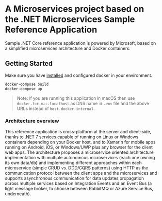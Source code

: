 # A Microservices project based on the .NET Microservices Sample Reference Application

Sample .NET Core reference application is powered by Microsoft, based on a simplified microservices architecture and Docker containers.

## Getting Started

Make sure you have [installed](https://docs.docker.com/docker-for-windows/install/) and configured docker in your environment.

```powershell
docker-compose build
docker-compose up
```

>Note: If you are running this application in macOS then use `docker.for.mac.localhost` as DNS name in `.env` file and the above URLs instead of `host.docker.internal`.

### Architecture overview

This reference application is cross-platform at the server and client-side, thanks to .NET 7 services capable of running on Linux or Windows containers depending on your Docker host, and to Xamarin for mobile apps running on Android, iOS, or Windows/UWP plus any browser for the client web apps.
The architecture proposes a microservice oriented architecture implementation with multiple autonomous microservices (each one owning its own data/db) and implementing different approaches within each microservice (simple CRUD vs. DDD/CQRS patterns) using HTTP as the communication protocol between the client apps and the microservices and supports asynchronous communication for data updates propagation across multiple services based on Integration Events and an Event Bus (a light message broker, to choose between RabbitMQ or Azure Service Bus, underneath).

